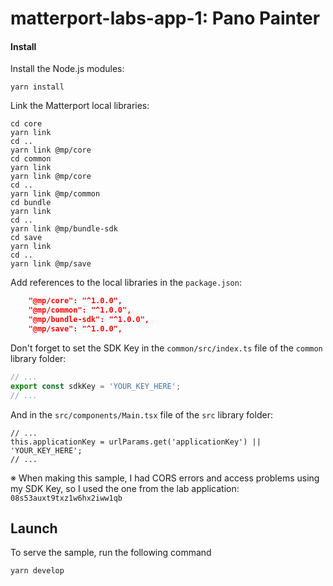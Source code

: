 # matterport-labs-app-1: Pano Painter

#### Install
Install the Node.js modules:

```
yarn install
```
Link the Matterport local libraries:

```
cd core
yarn link
cd ..
yarn link @mp/core
cd common
yarn link
yarn link @mp/core
cd ..
yarn link @mp/common
cd bundle
yarn link
cd ..
yarn link @mp/bundle-sdk
cd save
yarn link
cd ..
yarn link @mp/save
```
Add references to the local libraries in the `package.json`:

```JSON:package.json
    "@mp/core": "^1.0.0",
    "@mp/common": "^1.0.0",
    "@mp/bundle-sdk": "^1.0.0",
    "@mp/save": "^1.0.0",
```
Don't forget to set the SDK Key in the `common/src/index.ts` file of the `common` library folder:

```Typescript:common/src/index.ts
// ...
export const sdkKey = 'YOUR_KEY_HERE';
// ...
```
And in the `src/components/Main.tsx` file of the `src` library folder:

```Typescript:src/components/Main.tsx
// ...
this.applicationKey = urlParams.get('applicationKey') || 'YOUR_KEY_HERE';
// ...
```
※ When making this sample, I had CORS errors and access problems using my SDK Key, so I used the one from the lab application: `08s53auxt9txz1w6hx2iww1qb`

## Launch
To serve the sample, run the following command

```
yarn develop
```